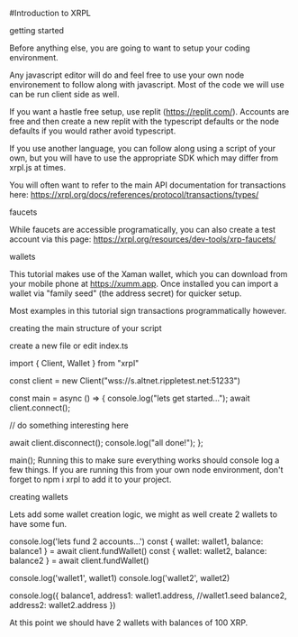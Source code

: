 #Introduction to XRPL

getting started

Before anything else, you are going to want to setup your coding environment.

Any javascript editor will do and feel free to use your own node environement to follow along with javascript. Most of the code we will use can be run client side as well.

If you want a hastle free setup, use replit (https://replit.com/). Accounts are free and then create a new replit with the typescript defaults or the node defaults if you would rather avoid typescript.

If you use another language, you can follow along using a script of your own, but you will have to use the appropriate SDK which may differ from xrpl.js at times.

You will often want to refer to the main API documentation for transactions here: https://xrpl.org/docs/references/protocol/transactions/types/

faucets

While faucets are accessible programatically, you can also create a test account via this page: https://xrpl.org/resources/dev-tools/xrp-faucets/

wallets

This tutorial makes use of the Xaman wallet, which you can download from your mobile phone at https://xumm.app. Once installed you can import a wallet via "family seed" (the address secret) for quicker setup.

Most examples in this tutorial sign transactions programmatically however.

creating the main structure of your script

create a new file or edit index.ts

import {  Client,  Wallet }  from "xrpl" 

const client = new Client("wss://s.altnet.rippletest.net:51233")


const main = async () => {
  console.log("lets get started...");
  await client.connect();

  // do something interesting here


  await client.disconnect();
  console.log("all done!");
};

main();
Running this to make sure everything works should console log a few things. If you are running this from your own node environment, don't forget to npm i xrpl to add it to your project.

creating wallets

Lets add some wallet creation logic, we might as well create 2 wallets to have some fun.

  console.log('lets fund 2 accounts...')
  const { wallet: wallet1, balance: balance1 } = await client.fundWallet()
  const { wallet: wallet2, balance: balance2 } = await client.fundWallet()
  
  console.log('wallet1', wallet1)
  console.log('wallet2', wallet2)
  
  console.log({ 
      balance1, 
      address1: wallet1.address, //wallet1.seed
      balance2, 
      address2: wallet2.address 
  })

At this point we should have 2 wallets with balances of 100 XRP.


